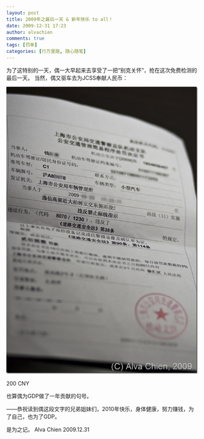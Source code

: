```yaml
---
layout: post
title: 2009年之最后一天 & 新年快乐 to all！
date: 2009-12-31 17:23
author: alvachien
comments: true
tags: [罚单]
categories: [行万里路, 随心随笔]
---
```

为了这特别的一天，偶一大早起来去享受了一把“别克关怀”，抢在这次免费检测的最后一天。
当然，偶又驱车去为JCSS奉献人民币：

![Image 6](/assets/uploads/2010/10/IMAGE_6.jpg)

200 CNY

也算偶为GDP做了一年贡献的句号。

——恭祝读到偶这段文字的兄弟姐妹们，2010年快乐，身体健康，努力赚钱，为了自己，也为了GDP。

是为之记。
Alva Chien
2009.12.31
